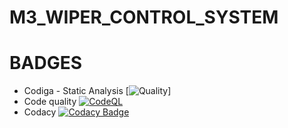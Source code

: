 # M3_WIPER_CONTROL_SYSTEM

# BADGES










* Codiga - Static Analysis
[![Quality](https://api.codiga.io/project/33313/score/svg)]
* Code quality
[![CodeQL](https://github.com/DINESHKUMARJEBASTINTR/M3_Wiper_Control_System/actions/workflows/c-ccpp.yml/badge.svg?branch=main)](https://github.com/DINESHKUMARJEBASTINTR/M3_Wiper_Control_System/actions/workflows/c-ccpp.yml)
* Codacy
[![Codacy Badge](https://app.codacy.com/project/badge/Grade/448550b5b1694c37920db27d3267b6c4)](https://www.codacy.com/gh/DINESHKUMARJEBASTINTR/M3_Wiper_Control_System/dashboard?utm_source=github.com&amp;utm_medium=referral&amp;utm_content=DINESHKUMARJEBASTINTR/M3_Wiper_Control_System&amp;utm_campaign=Badge_Grade)
